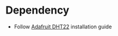 # Dependency

* Follow [Adafruit DHT22](https://github.com/adafruit/Adafruit_Python_DHT) installation guide

